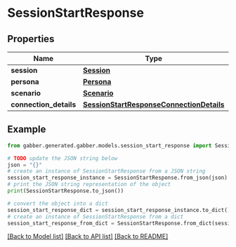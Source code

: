 # SessionStartResponse


## Properties

Name | Type | Description | Notes
------------ | ------------- | ------------- | -------------
**session** | [**Session**](Session.md) |  | 
**persona** | [**Persona**](Persona.md) |  | [optional] 
**scenario** | [**Scenario**](Scenario.md) |  | [optional] 
**connection_details** | [**SessionStartResponseConnectionDetails**](SessionStartResponseConnectionDetails.md) |  | 

## Example

```python
from gabber.generated.gabber.models.session_start_response import SessionStartResponse

# TODO update the JSON string below
json = "{}"
# create an instance of SessionStartResponse from a JSON string
session_start_response_instance = SessionStartResponse.from_json(json)
# print the JSON string representation of the object
print(SessionStartResponse.to_json())

# convert the object into a dict
session_start_response_dict = session_start_response_instance.to_dict()
# create an instance of SessionStartResponse from a dict
session_start_response_from_dict = SessionStartResponse.from_dict(session_start_response_dict)
```
[[Back to Model list]](../README.md#documentation-for-models) [[Back to API list]](../README.md#documentation-for-api-endpoints) [[Back to README]](../README.md)


